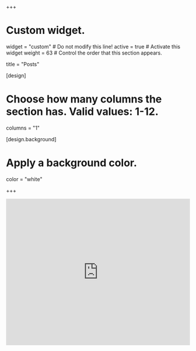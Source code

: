 +++
# Custom widget.
widget = "custom"  # Do not modify this line!
active = true  # Activate this widget
weight = 63  # Control the order that this section appears.

title = "Posts"

[design]
  # Choose how many columns the section has. Valid values: 1-12.
  columns = "1"

[design.background]
  # Apply a background color. 
  color = "white"

+++

<iframe src='https://rss.app/embed/v1/carousel/5WCGbujBSuMlYn6P' frameborder='0' width='100%' height='400'></iframe>